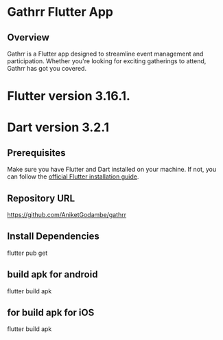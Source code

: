# Gathrr Flutter App

## Overview
Gathrr is a Flutter app designed to streamline event management and participation. Whether you're looking for exciting gatherings to attend, Gathrr has got you covered. 

# Flutter version 3.16.1.
# Dart version 3.2.1


## Prerequisites
Make sure you have Flutter and Dart installed on your machine. If not, you can follow the [official Flutter installation guide](https://flutter.dev/docs/get-started/install).

## Repository URL
https://github.com/AniketGodambe/gathrr

## Install Dependencies
flutter pub get

## build apk for android 
flutter build apk

## for build apk for iOS 
flutter build apk


